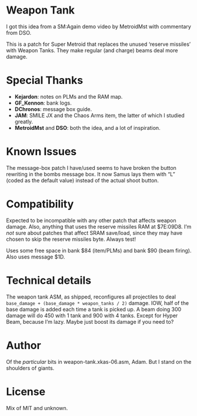 # Weapon Tank

I got this idea from a SM:Again demo video by MetroidMst with commentary from DSO.

This is a patch for Super Metroid that replaces the unused ‘reserve missiles’ with Weapon Tanks.
They make regular (and charge) beams deal more damage.

# Special Thanks

* **Kejardon**: notes on PLMs and the RAM map.
* **GF\_Kennon**: bank logs.
* **DChronos**: message box guide.
* **JAM**: SMILE JX and the Chaos Arms item, the latter of which I studied greatly.
* **MetroidMst** and **DSO**: both the idea, and a lot of inspiration.

# Known Issues

The message-box patch I have/used seems to have broken the button rewriting in the bombs message box.
It now Samus lays them with “L” (coded as the default value) instead of the actual shoot button.

# Compatibility

Expected to be incompatible with any other patch that affects weapon damage.
Also, anything that uses the reserve missiles RAM at $7E:09D8.
I’m _not_ sure about patches that affect SRAM save/load, since they may have chosen to skip the reserve missiles byte.
Always test!

Uses some free space in bank $84 (item/PLMs) and bank $90 (beam firing).
Also uses message $1D.

# Technical details

The weapon tank ASM, as shipped, reconfigures all projectiles to deal
`base_damage + (base_damage * weapon_tanks / 2)`
damage.
IOW, half of the base damage is added each time a tank is picked up.
A beam doing 300 damage will do 450 with 1 tank and 900 with 4 tanks.
Except for Hyper Beam, because I’m lazy.
Maybe just boost its damage if you need to?

# Author

Of the _particular_ bits in weapon-tank.xkas-06.asm, Adam.
But I stand on the shoulders of giants.

# License

Mix of MIT and unknown.
